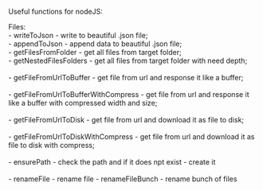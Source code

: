 Useful functions for nodeJS:

Files:
<br/>
    - writeToJson - write to beautiful .json file;
<br/>
    - appendToJson - append data to beautiful .json file;
<br/>
    - getFilesFromFolder - get all files from target folder;
<br/>
    - getNestedFilesFolders - get all files from target folder with need depth;
<br/>
<br/>
    - getFileFromUrlToBuffer - get file from url and response it like a buffer;
<br/>
<br/>
    - getFileFromUrlToBufferWithCompress - get file from url and response it like a buffer with compressed width and size;
<br/>
<br/>
    - getFileFromUrlToDisk - get file from url and download it as file to disk;
<br/>
<br/>
    - getFileFromUrlToDiskWithCompress - get file from url and download it as file to disk with compress;
<br/>
<br/>
    - ensurePath - check the path and if it does npt exist - create it
<br/>
<br/>
    - renameFile - rename file
    - renameFileBunch - rename bunch of files
<br/>
